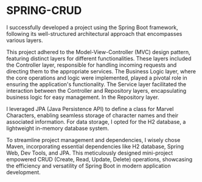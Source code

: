 # SPRING-CRUD

I successfully developed a project using the Spring Boot framework, following its well-structured architectural approach that encompasses various layers. 

This project adhered to the Model-View-Controller (MVC) design pattern, featuring distinct layers for different functionalities. These layers included the Controller layer, responsible for handling incoming requests and directing them to the appropriate services. The Business Logic layer, where the core operations and logic were implemented, played a pivotal role in ensuring the application's functionality. The Service layer facilitated the interaction between the Controller and Repository layers, encapsulating business logic for easy management. In the Repository layer. 

I leveraged JPA (Java Persistence API) to define a class for Marvel Characters, enabling seamless storage of character names and their associated information. 
For data storage, I opted for the H2 database, a lightweight in-memory database system. 

To streamline project management and dependencies, I wisely chose Maven, incorporating essential dependencies like H2 database, Spring Web, Dev Tools, and JPA. This meticulously designed mini-project empowered CRUD (Create, Read, Update, Delete) operations, showcasing the efficiency and versatility of Spring Boot in modern application development.
